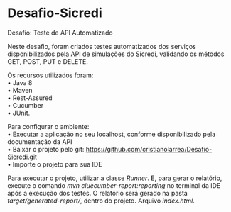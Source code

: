# Desafio-Sicredi
Desafio:  Teste de API Automatizado

Neste desafio, foram criados testes automatizados dos serviços disponibilizados pela API de simulações do Sicredi, validando os métodos GET, POST, PUT e DELETE.

Os recursos utilizados foram: <br>
• Java 8 <br>
• Maven <br>
• Rest-Assured <br>
• Cucumber <br>
• JUnit.

Para configurar o ambiente: <br>
• Executar a aplicação no seu localhost, conforme disponibilizado pela documentação da API <br>
• Baixar o projeto pelo git: https://github.com/cristianolarrea/Desafio-Sicredi.git <br>
• Importe o projeto para sua IDE

Para executar o projeto, utilizar a classe _Runner_.
E, para gerar o relatório, execute o comando _mvn cluecumber-report:reporting_ no terminal da IDE após a execução dos testes. O relatório será gerado na pasta _target/generated-report/_, dentro do projeto. Arquivo _index.html_.


